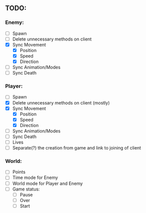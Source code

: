 ## TODO:   
### Enemy: 
- [ ] Spawn
- [ ] Delete unnecessary methods on client 
- [x] Sync Movement
    - [x] Position
    - [x] Speed
    - [x] Direction
- [ ] Sync Animation/Modes
- [ ] Sync Death

### Player:
- [ ] Spawn
- [x] Delete unnecessary methods on client (mostly) 
- [x] Sync Movement
    - [x] Position
    - [x] Speed
    - [x] Direction
- [ ] Sync Animation/Modes
- [ ] Sync Death
- [ ] Lives
- [ ] Separate(?) the creation from game and link to joining of client

### World:
- [ ] Points
- [ ] Time mode for Enemy
- [ ] World mode for Player and Enemy
- [ ] Game status:
     - [ ] Pause
     - [ ] Over
     - [ ] Start